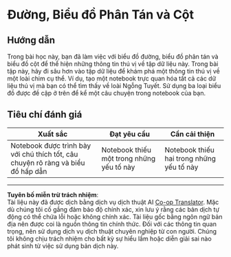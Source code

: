 <!--
CO_OP_TRANSLATOR_METADATA:
{
  "original_hash": "ad163c4fda72c8278280b61cad317ff4",
  "translation_date": "2025-08-28T18:42:37+00:00",
  "source_file": "3-Data-Visualization/09-visualization-quantities/assignment.md",
  "language_code": "vi"
}
-->
# Đường, Biểu đồ Phân Tán và Cột

## Hướng dẫn

Trong bài học này, bạn đã làm việc với biểu đồ đường, biểu đồ phân tán và biểu đồ cột để thể hiện những thông tin thú vị về tập dữ liệu này. Trong bài tập này, hãy đi sâu hơn vào tập dữ liệu để khám phá một thông tin thú vị về một loài chim cụ thể. Ví dụ, tạo một notebook trực quan hóa tất cả các dữ liệu thú vị mà bạn có thể tìm thấy về loài Ngỗng Tuyết. Sử dụng ba loại biểu đồ được đề cập ở trên để kể một câu chuyện trong notebook của bạn.

## Tiêu chí đánh giá

Xuất sắc | Đạt yêu cầu | Cần cải thiện
--- | --- | --- |
Notebook được trình bày với chú thích tốt, câu chuyện rõ ràng và biểu đồ hấp dẫn | Notebook thiếu một trong những yếu tố này | Notebook thiếu hai trong những yếu tố này

---

**Tuyên bố miễn trừ trách nhiệm**:  
Tài liệu này đã được dịch bằng dịch vụ dịch thuật AI [Co-op Translator](https://github.com/Azure/co-op-translator). Mặc dù chúng tôi cố gắng đảm bảo độ chính xác, xin lưu ý rằng các bản dịch tự động có thể chứa lỗi hoặc không chính xác. Tài liệu gốc bằng ngôn ngữ bản địa nên được coi là nguồn thông tin chính thức. Đối với các thông tin quan trọng, nên sử dụng dịch vụ dịch thuật chuyên nghiệp từ con người. Chúng tôi không chịu trách nhiệm cho bất kỳ sự hiểu lầm hoặc diễn giải sai nào phát sinh từ việc sử dụng bản dịch này.